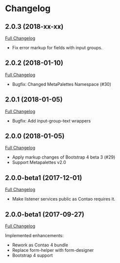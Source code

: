 
Changelog
=========

2.0.3 (2018-xx-xx)
------------------

[Full Changelog](https://github.com/contao-bootstrap/form/compare/2.0.2...2.0.3)

 - Fix error markup for fields with input groups.

2.0.2 (2018-01-10)
------------------

[Full Changelog](https://github.com/contao-bootstrap/form/compare/2.0.1...2.0.2)

 - Bugfix: Changed MetaPalettes Namespace (#30)

2.0.1 (2018-01-05)
------------------

[Full Changelog](https://github.com/contao-bootstrap/form/compare/2.0.0...2.0.1)

 - Bugfix: Add input-group-text wrappers

2.0.0 (2018-01-05)
------------------

[Full Changelog](https://github.com/contao-bootstrap/form/compare/2.0.0beta2...2.0.0)

 - Apply markup changes of Bootstrap 4 beta 3 (#29)
 - Support Metapalettes v2.0
 

2.0.0-beta1 (2017-12-01)
------------------------

[Full Changelog](https://github.com/contao-bootstrap/form/compare/2.0.0-beta1...2.0.0-beta2)

 - Make listener services public as Contao requires it.

2.0.0-beta1 (2017-09-27)
------------------------

[Full Changelog](https://github.com/contao-bootstrap/form/compare/1.1.5...2.0.0-beta1)

Implemented enhancements:

 - Rework as Contao 4 bundle
 - Replace form-helper with form-designer
 - Bootstrap 4 support
